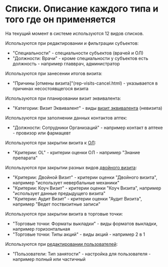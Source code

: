 # Списки. Описание каждого типа и того где он применяется

На текущий момент в системе используются 12 видов списков.

Используются при редактировании и фильтрации субъектов:
  - "Специальности" - специальности субъектов (врачей и ОЛ)
  - "Должности: Врачи" - кроме специальности у субъектов есть должность - например главврач, администратор
  
Используются при занесении итогов визита:
  - "Причины [отмены визита]"(rep-visits-cancel.html) - указывается в причинах несостоявщегося визита

Используются при планировании визит эквивалента:
  - "Категории: Визит Эквивалент" - виды [визит эквивалента](rep-planning-central-block-novisit.html) (невизита)
  
Используются при заполнении данных контактов аптек:
  - "Должности: Сотрудники Организаций" - например контакт в аптеке - провизор или фармацевт

Используются при закрытии визита к [ОЛ](rep-visits-ol.html):
  - "Критерии: OL" - критерии оценки ОЛ - например "Знание препарата"
  
Используются при закрытии разных видов [двойного визита](rep-visits-double.html):
  - "Критерии: Двойной Визит" - критерии оценки "Двойного визита", например "использует невербальные механики"
  - "Критерии: Коуч Визит" - критерии оценки "Коуч Визита", например "использует данные предыдущего визита"
  - "Критерии: Аудит Визит" - критерии оценки "Аудит Визита", например "Ведет поствизитные записи"
  
Используются при закрытии визита в торговые точки:
  - "Торговые точки: Форматы выкладки" - виды форматов выкладки, например горизонтальная
  - "Торговые точки: Типы акций" - виды акций - например 2 в 1
  
Используются при [редактировании пользователей](accounts-user-edit.html):
  - "Пользователи: Тип занятости" - настройка для пользователя - например полный или частичный
